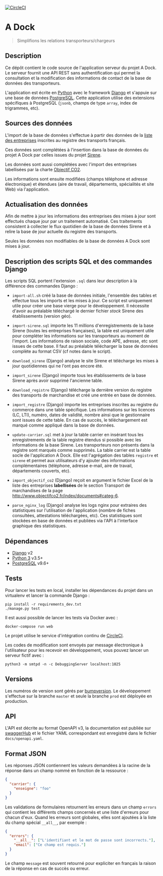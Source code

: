 [![CircleCI](https://circleci.com/gh/MTES-MCT/adock-api.svg?style=svg)](https://circleci.com/gh/MTES-MCT/adock-api)

# A Dock

> Simplifions les relations transporteurs/chargeurs

## Description

Ce dépôt contient le code source de l'application serveur du projet A Dock. Le
serveur fournit une API REST sans authentification qui permet la consultation et
la modification des informations de contact de la base de données des
transporteurs.

L'application est écrite en [Python][python] avec le framework [Django][django]
et s'appuie sur une base de données [PostgreSQL][postgresql]. Cette application
utilise des extensions spécifiques à PostgreSQL (`jsonb`, champs de type
`array`, index de trigrammes, etc).

## Sources des données

L'import de la base de données s'effectue à partir des données de la [liste des
entreprises](http://www2.transports.equipement.gouv.fr/registres/marchandises/SITR_Liste_des_entreprises_Marchandises_sortie_CSV.zip)
inscrites au registre des transports français.

Ces données sont complétées à l'insertion dans la base de données du projet A
Dock par celles issues du projet [Sirene](https://www.data.gouv.fr/fr/datasets/base-sirene-des-entreprises-et-de-leurs-etablissements-siren-siret/).

Les données sont aussi complétées avec l'import des entreprises labellisées par
la charte [Objectif CO2](http://www.objectifco2.fr/index/documents#categ-6).

Les informations sont ensuite modifiées (champs téléphone et adresse
électronique) et étendues (aire de travail, départements, spécialités et site
Web) via l'application.

## Actualisation des données

Afin de mettre à jour les informations des entreprises des mises à jour sont
effectués chaque jour par un traitement automatisé. Ces traitements consistent à
collecter le flux quotidien de la base de données Sirene et à relire la base de
jour actuelle du registre des transports.

Seules les données non modifiables de la base de données A Dock sont mises à
jour.

## Description des scripts SQL et des commandes Django

Les scripts SQL portent l'extension `.sql` dans leur description à la différence
des commandes Django :

- `import-all.sh` créé la base de données initiale, l'ensemble des tables et
  effectue tous les imports et les mises à jour. Ce script est uniquement utile
  pour créer une base vierge pour le développement. Il nécessite d'avoir au
  préalable téléchargé le dernier fichier _stock_ Sirene des établissements
  (version géo).

- `import-sirene.sql` importe les 11 millions d'enregistrements de la base
  Sirene (toutes les entreprises françaises), la table est uniquement utile pour
  compléter les informations sur les transporteurs au moment de l'import. Les
  informations de raison sociale, code APE, adresse, etc sont issues de cette
  base. Il faut au préalable télécharger la base de données complète au format
  CSV (cf notes dans le script).

- `download_sirene` (Django) analyse le site Sirene et télécharge les mises à jour
  quotidiennes qui ne l'ont pas encore été.

- `import_sirene` (Django) importe tous les établissements de la base Sirene
  après avoir supprimé l'ancienne table.

- `download_registre` (Django) télécharge la dernière version du registre des transports
  de marchandise et créé une entrée en base de données.

- `import_registre` (Django) importe les entreprises inscrites au registre du commerce
  dans une table spécifique. Les informations sur les licences (LC, LTI),
  numéro, dates de validité, nombre ainsi que le gestionnaire sont issues de
  cette table. En cas de succès, le téléchargement est marqué comme appliqué
  dans la base de données.

- `update-carrier.sql` met à jour la table carrier en insérant tous
  les enregistrements de la table registre étendus si possible avec les
  informations de la base Sirene. Les transporteurs non présents dans la
  registre sont marqués comme supprimés. La table carrier est la table
  socle de l'application A Dock. Elle est l'agrégation des tables `registre` et
  `sirene` et permet aux utilisateurs d'y ajouter des informations
  complémentaires (téléphone, adresse e-mail, aire de travail,
  départements couverts, etc).

- `import_objectif_co2` (Django) reçoit en argument le fichier Excel de la liste
  des entreprises **labellisées** de le section Transport de marchandises de la
  page http://www.objectifco2.fr/index/documents#categ-6.

- `parse_nginx_log` (Django) analyse les logs nginx pour extraires des
  statistiques sur l'utilisation de l'application (nombre de fiches consultées,
  attestations téléchargées, etc). Ces statistiques sont stockées en base de
  données et publiées via l'API à l'interface graphique des statistiques.

## Dépendances

- [Django][django] v2
- [Python 3][python] v3.5+
- [PostgreSQL][postgresql] v9.6+

[django]: https://www.djangoproject.com/
[python]: https://www.python.org/
[postgresql]: https://www.postgresql.org/

## Tests

Pour lancer les tests en local, installer les dépendances du projet dans un
virtualenv et lancer la commande Django :

```shell
pip install -r requirements_dev.txt
./manage.py test
```

Il est aussi possible de lancer les tests via Docker avec :

`docker-compose run web`

Le projet utilise le service d'intégration continu de [CircleCI](https://circleci.com/gh/MTES-MCT/adock-api).

Les codes de modification sont envoyés par message électronique à l'utilisateur pour les recevoir en développement, vous pouvez lancer un serveur fictif avec :

`python3 -m smtpd -n -c DebuggingServer localhost:1025`

## Versions

Les numéros de version sont gérés par [bumpversion](https://github.com/peritus/bumpversion).
Le développement s'effectue sur la branche `master` et seule la branche `prod` est déployée en production.

## API

L'API est décrite au format OpenAPI v3, la documentation est publiée sur
[swaggerHub](https://app.swaggerhub.com/apis/stephaner/adock/1.0.0-oas3) et le
fichier YAML correspondant est enregistré dans le fichier `docs/openapi.yaml`.

## Format JSON

Les réponses JSON contiennent les valeurs demandées à la racine de la réponse
dans un champ nommé en fonction de la ressource :

```json
{
  "carrier": {
    "enseigne": "foo"
  }
}
```

Les validations de formulaires retournent les erreurs dans un champ `errors` qui
contient les différents champs concernés et une liste d'erreurs pour chacun
d'eux. Quand les erreurs sont globales, elles sont ajoutées à la liste du champ
spécial `__all__`, par exemple :

```json
{
  "errors": {
    "__all__": ["L'identifiant et le mot de passe sont incorrects."],
    "email": ["Ce champ est requis."]
  }
}
```

Le champ `message` est souvent retourné pour expliciter en français la raison de
la réponse en cas de succès ou erreur.

